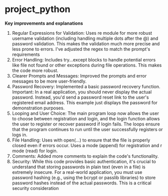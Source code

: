 # project_python

**Key improvements and explanations**

1. Regular Expressions for Validation: Uses re module for more robust username validation (including handling multiple dots after the @) and password validation. This makes the validation much more precise and less prone to errors. I've adjusted the regex to match the prompt's requirements
2. Error Handling: Includes try...except blocks to handle potential errors like file not found or other exceptions during file operations. This makes the code more robust.
3. Clearer Prompts and Messages: Improved the prompts and error messages to be more user-friendly.
4. Password Recovery: Implemented a basic password recovery function. Important: In a real application, you should never display the actual password. Instead, you'd send a password reset link to the user's registered email address. This example just displays the password for demonstration purposes.
5. Looping and User Choice: The main program loop now allows the user to choose between registration and login, and the login function allows the user to register or recover password if login fails. The loops ensure that the program continues to run until the user successfully registers or logs in.
6. File Handling: Uses with open(...) to ensure that the file is properly closed even if errors occur. Uses a mode (append) for registration and r mode (read) for login.
7. Comments: Added more comments to explain the code's functionality.
8. Security: While this code provides basic authentication, it's crucial to understand that storing passwords in plain text (even in a file) is extremely insecure. For a real-world application, you must use password hashing (e.g., using the bcrypt or passlib libraries) to store password hashes instead of the actual passwords. This is a critical security consideration
